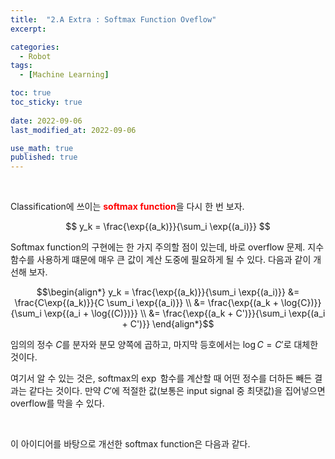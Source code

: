 ```yaml
---
title:  "2.A Extra : Softmax Function Oveflow"
excerpt: 

categories:
  - Robot
tags:
  - [Machine Learning]

toc: true
toc_sticky: true
 
date: 2022-09-06
last_modified_at: 2022-09-06

use_math: true
published: true
---
```


<br>

Classification에 쓰이는 <span style="color:red">**softmax function**</span>을 다시 한 번 보자.

$$
y_k = \frac{\exp{(a_k)}}{\sum_i \exp{(a_i)}}
$$

Softmax function의 구현에는 한 가지 주의할 점이 있는데, 바로 overflow 문제. 지수함수를 사용하게 떄문에 매우 큰 값이 계산 도중에 필요하게 될 수 있다. 다음과 같이 개선해 보자.

$$\begin{align*}
y_k = \frac{\exp{(a_k)}}{\sum_i \exp{(a_i)}} &= \frac{C\exp{(a_k)}}{C \sum_i \exp{(a_i)}} \\
&= \frac{\exp{(a_k + \log{C})}}{\sum_i \exp{(a_i + \log{(C)})}} \\
&= \frac{\exp{(a_k + C')}}{\sum_i \exp{(a_i + C')}}
\end{align*}$$

임의의 정수 $C$를 분자와 분모 양쪽에 곱하고, 마지막 등호에서는 $\log{C} = C'$로 대체한 것이다.

여기서 알 수 있는 것은, softmax의 $\exp$ 함수를 계산할 때 어떤 정수를 더하든 빼든 결과는 같다는 것이다. 만약 $C'$에 적절한 값(보통은 input signal 중 최댓값)을 집어넣으면 overflow를 막을 수 있다.

<script src="https://gist.github.com/younghwanJoo1608/16a8ad4c0aa0c47d26063d2f4c7bb254.js"></script>

<br>

이 아이디어를 바탕으로 개선한 softmax function은 다음과 같다.

<script src="https://gist.github.com/younghwanJoo1608/9f5ab27a2108b8329e9f2af3c5d26ae4.js"></script>